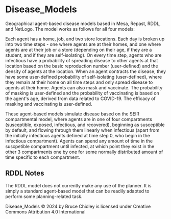 # Disease_Models
Geographical agent-based disease models based in Mesa, Repast, RDDL, and NetLogo. The model works as follows for all four models:

Each agent has a home, job, and two store locations. Each day is broken up into two time steps - one where agents are at their homes, and one where agents are at their job or a store (depending on their age, if they are a student, and if they are self-isolating). On every time step, agents who are infectious have a probability of spreading disease to other agents at that location based on the basic reproduction number (user-defined) and the density of agents at the location. When an agent contracts the disease, they have some user-defined probability of self-isolating (user-defined), where they remain at their home on all time steps and only spread disease to agents at their home. Agents can also mask and vaccinate. The probability of masking is user-defined and the probability of vaccinating is based on the agent's age, derived from data related to COVID-19. The efficacy of masking and vaccinating is user-defined. 

These agent-based models simulate disease based on the SEIR compartmental model, where agents are in one of four compartments (susceptible, exposed, infectious, and recovered), beginning as susceptible by default, and flowing through them linearly when infectious (apart from the initially infectious agents defined at time step 0, who begin in the infectious compartment). Agents can spend any amount of time in the suscpetible compartment until infected, at which point they exist in the other 3 compartments one by one for some normally distributed amount of time specific to each compartment.

## RDDL Notes
The RDDL model does not currently make any use of the planner. It is simply a standard agent-based model that can be readily adapted to perform some planning-related task.


Disease_Models © 2024 by Bruce Chidley is licensed under Creative Commons Attribution 4.0 International 
